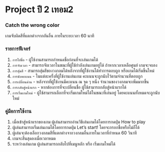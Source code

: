 # Project ปี 2 เทอม2
### Catch the wrong color
เกมจับผิดสีที่แตกต่างจากอันอื่น ภายในระยะเวลา 60 นาที

### รายการฟีเจอร์
1. `การใส่ชื่อ` - ผู้ใช้งานสามารถกำหนดชื่อก่อนที่จะเล่นเกมได้
2. `การจับเวลา` - สามารถจับเวลาในขณะที่ผู้ใช้กำลังเล่นเกมอยู่ได้ ถ้าหากเวลาเหลือศูนย์ เกมจะจบลง
3. `การสุ่มสี` - สามารถสุ่มสีของวงกลมได้หลังจากที่ผู้ใช้งานได้ทำการตอบถูก หรือเกมได้เริ่มขึ้นใหม่
4. `การนับคะแนน` - ในแต่ละครั้งที่ผู้ใช้งานเล่นเกม คะแนนจะถูกนับไว้ตามจำนวนที่ตอบถูก
5. `การเปลี่ยนด่าน` - หลังจากที่ผู้ใช้งานมีคะแนน ณ จุด ๆ หนึ่ง จำนวนของวงกลมจะเพิ่มมากขึ้น
6. `การกลับสู่หน้าแรก` - หากต้องการที่จะเปลี่ยนชื่อ ผู้ใช้สามารถกลับสู่หน้าแรกได้
7. `การเริ่มเกมใหม่` - ผู้ใช้สามารถเลือกที่จะเริ่มเกมใหม่ได้ในขณะที่เล่นอยู่ โดยคะแนนทั้งหมดจะถูกนับใหม่

### คู่มือการใช้งาน
1. เมื่อเข้าสู่หน้าแรกของเกม ผู้เล่นสามารถอ่านวิธีเล่นเกมได้โดยการกดปุ่ม How to play
2. ผู้เล่นสามารถเริ่มเล่นเกมได้โดยการกดปุ่ม Let’s start! โดยจะกรอกชื่อหรือไม่ก็ได้
3. ผู้เล่นจะต้องเลือกวงกลมสีที่แตกต่างจากวงกลมอื่นภายในเวลาที่กำหนด 60 วินาที
4. เกมจะสิ้นสุดลงเมื่อเวลาหมด
5. ระหว่างเล่นเกม ผู้เล่นสามารถกลับไปที่เมนูหลัก หรือ เริ่มเกมใหม่ได้
